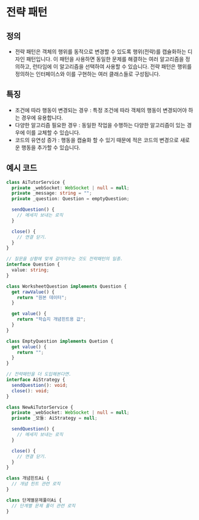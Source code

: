# 전략 패턴

## 정의

- 전략 패턴은 객체의 행위를 동적으로 변경할 수 있도록 행위(전략)를 캡슐화하는 디자인 패턴입니다. 이 패턴을 사용하면 동일한 문제를 해결하는 여러 알고리즘을 정의하고, 런타임에 이 알고리즘을 선택하여 사용할 수 있습니다. 전략 패턴은 행위를 정의하는 인터페이스와 이를 구현하는 여러 클래스들로 구성됩니다.

## 특징

- 조건에 따라 행동이 변경되는 경우 : 특정 조건에 따라 객체의 행동이 변경되어야 하는 경우에 유용합니다.
- 다양한 알고리즘 필요한 경우 : 동일한 작업을 수행하는 다양한 알고리즘이 있는 경우에 이를 교체할 수 있습니다.
- 코드의 유연성 증가 : 행동을 캡슐화 할 수 있기 때문에 적은 코드의 변경으로 새로운 행동을 추가할 수 있습니다.

## 예시 코드

```ts
class AiTutorService {
  private _webSocket: WebSocket | null = null;
  private _message: string = "";
  private _question: Question = emptyQuestion;

  sendQuestion() {
    // 메세지 보내는 로직
  }

  close() {
    // 연결 닫기.
  }
}

// 질문을 상황에 맞게 갈아끼우는 것도 전략패턴의 일종.
interface Question {
  value: string;
}

class WorksheetQuestion implements Question {
  get rawValue() {
    return "원본 데이터";
  }

  get value() {
    return "학습지 개념힌트용 값";
  }
}

class EmptyQuestion implements Quetion {
  get value() {
    return "";
  }
}

// 전략패턴을 더 도입해본다면.
interface AiStrategy {
  sendQuestion(): void;
  close(): void;
}

class NewAiTutorService {
  private _webSocket: WebSocket | null = null;
  private _모듈: AiStrategy = null;

  sendQuestion() {
    // 메세지 보내는 로직
  }

  close() {
    // 연결 닫기.
  }
}

class 개념힌트Ai {
  // 개념 힌트 관련 로직
}

class 단계별문제풀이Ai {
  // 단계별 문제 풀이 관련 로직
}
```
